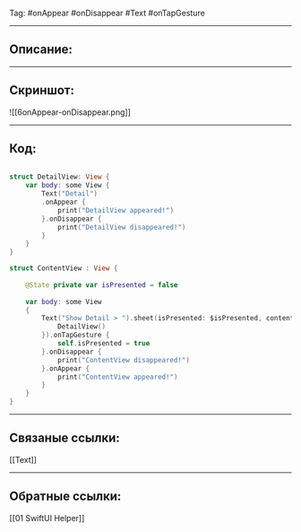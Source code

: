 Tag: #onAppear #onDisappear #Text #onTapGesture

---
## Описание:


---
## Скриншот:
![[6onAppear-onDisappear.png]]

---
## Код:

``` swift

struct DetailView: View {
    var body: some View {
        Text("Detail")
        .onAppear {
            print("DetailView appeared!")
        }.onDisappear {
            print("DetailView disappeared!")
        }
    }
}

struct ContentView : View {
    
    @State private var isPresented = false
    
    var body: some View
    {
        Text("Show Detail > ").sheet(isPresented: $isPresented, content: {
            DetailView()
        }).onTapGesture {
            self.isPresented = true
        }.onDisappear {
            print("ContentView disappeared!")
        }.onAppear {
            print("ContentView appeared!")
        }
    }
}

```

---
## Связаные ссылки:
[[Text]]

---
## Обратные ссылки:
[[01 SwiftUI Helper]]

